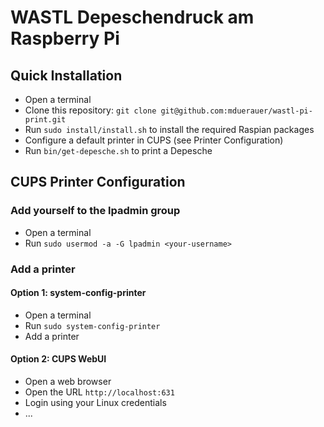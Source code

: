 # WASTL Depeschendruck am Raspberry Pi

## Quick Installation

+ Open a terminal
+ Clone this repository: `git clone git@github.com:mduerauer/wastl-pi-print.git`
+ Run `sudo install/install.sh` to install the required Raspian packages
+ Configure a default printer in CUPS (see Printer Configuration)
+ Run `bin/get-depesche.sh` to print a Depesche 

##  CUPS Printer Configuration

### Add yourself to the lpadmin group
* Open a terminal
* Run `sudo usermod -a -G lpadmin <your-username>`

### Add a printer

#### Option 1: system-config-printer
+ Open a terminal
+ Run `sudo system-config-printer`
+ Add a printer

#### Option 2: CUPS WebUI
+ Open a web browser
+ Open the URL `http://localhost:631`
+ Login using your Linux credentials
+ ...